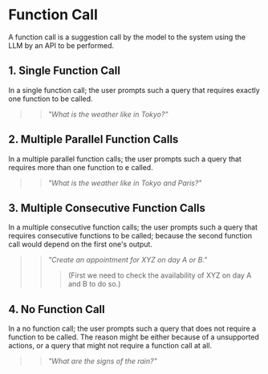 # Function Call

A function call is a suggestion call by the model to the system using the LLM by an API to be performed.

## 1. Single Function Call

In a single function call; the user prompts such a query that requires exactly one function to be called.

>> _"What is the weather like in Tokyo?"_

## 2. Multiple Parallel Function Calls

In a multiple parallel function calls; the user prompts such a query that requires more than one function to e called.

>> _"What is the weather like in Tokyo and Paris?"_

## 3. Multiple Consecutive Function Calls

In a multiple consecutive function calls; the user prompts such a query that requires consecutive functions to be called; because the second function call would depend on the first one's output.

>> _"Create an appointment for XYZ on day A or B."_
>>> (First we need to check the availability of XYZ on day A and B to do so.)

## 4. No Function Call

In a no function call; the user prompts such a query that does not require a function to be called. The reason might be either because of a unsupported actions, or a query that might not require a function call at all.

>> _"What are the signs of the rain?"_

